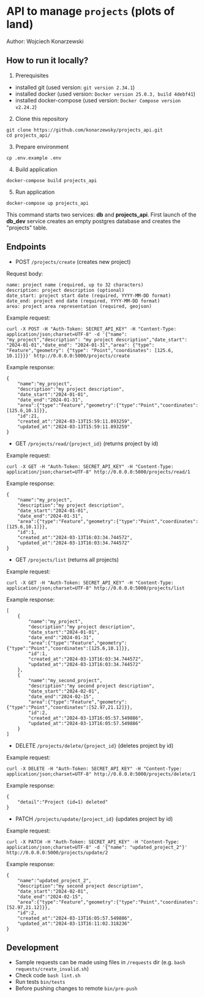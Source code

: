 # API to manage ```projects``` (plots of land)
Author: Wojciech Konarzewski

## How to run it locally?

1. Prerequisites
- installed git (used version: ```git version 2.34.1```)
- installed docker (used version: ```Docker version 25.0.3, build 4debf41```)
- installed docker-compose (used version: ```Docker Compose version v2.24.2```)

2. Clone this repository
```
git clone https://github.com/konarzewsky/projects_api.git
cd projects_api/
```

3. Prepare environment
```
cp .env.example .env
```

4. Build application
```
docker-compose build projects_api
```

5. Run application
```
docker-compose up projects_api
```
This command starts two services: **db** and **projects_api**. First launch of the **db_dev** service creates an empty postgres database and creates the "projects" table.

## Endpoints

- POST ```/projects/create``` (creates new project)

Request body:
```
name: project name (required, up to 32 characters)
description: project description (optional)
date_start: project start date (required, YYYY-MM-DD format)
date_end: project end date (required, YYYY-MM-DD format)
area: project area representation (required, geojson)
```
Example request:
```
curl -X POST -H "Auth-Token: SECRET_API_KEY" -H "Content-Type: application/json;charset=UTF-8" -d '{"name": "my_project","description": "my project description","date_start": "2024-01-01","date_end": "2024-01-31","area": {"type": "Feature","geometry": {"type": "Point","coordinates": [125.6, 10.1]}}}' http://0.0.0.0:5000/projects/create
```
Example response:
```
{
    "name":"my_project",
    "description":"my project description",
    "date_start":"2024-01-01",
    "date_end":"2024-01-31",
    "area":{"type":"Feature","geometry":{"type":"Point","coordinates":[125.6,10.1]}},
    "id":21,
    "created_at":"2024-03-13T15:59:11.893259",
    "updated_at":"2024-03-13T15:59:11.893259"
}
```

- GET ```/projects/read/{project_id}``` (returns project by id)

Example request:
```
curl -X GET -H "Auth-Token: SECRET_API_KEY" -H "Content-Type: application/json;charset=UTF-8" http://0.0.0.0:5000/projects/read/1
```
Example response:
```
{
    "name":"my_project",
    "description":"my project description",
    "date_start":"2024-01-01",
    "date_end":"2024-01-31",
    "area":{"type":"Feature","geometry":{"type":"Point","coordinates":[125.6,10.1]}},
    "id":1,
    "created_at":"2024-03-13T16:03:34.744572",
    "updated_at":"2024-03-13T16:03:34.744572"
}
```

- GET ```/projects/list``` (returns all projects)

Example request:
```
curl -X GET -H "Auth-Token: SECRET_API_KEY" -H "Content-Type: application/json;charset=UTF-8" http://0.0.0.0:5000/projects/list
```
Example response:
```
[
    {
        "name":"my_project",
        "description":"my project description",
        "date_start":"2024-01-01",
        "date_end":"2024-01-31",
        "area":{"type":"Feature","geometry":{"type":"Point","coordinates":[125.6,10.1]}},
        "id":1,
        "created_at":"2024-03-13T16:03:34.744572",
        "updated_at":"2024-03-13T16:03:34.744572"
    },
    {
        "name":"my_second_project",
        "description":"my second project description",
        "date_start":"2024-02-01",
        "date_end":"2024-02-15",
        "area":{"type":"Feature","geometry":{"type":"Point","coordinates":[52.97,21.12]}},
        "id":2,
        "created_at":"2024-03-13T16:05:57.549886",
        "updated_at":"2024-03-13T16:05:57.549886"
    }
]
```

- DELETE ```/projects/delete/{project_id}``` (deletes project by id)

Example request:
```
curl -X DELETE -H "Auth-Token: SECRET_API_KEY" -H "Content-Type: application/json;charset=UTF-8" http://0.0.0.0:5000/projects/delete/1
```
Example response:
```
{
    "detail":"Project (id=1) deleted"
}
```

- PATCH ```/projects/update/{project_id}``` (updates project by id)

Example request:
```
curl -X PATCH -H "Auth-Token: SECRET_API_KEY" -H "Content-Type: application/json;charset=UTF-8" -d '{"name": "updated_project_2"}' http://0.0.0.0:5000/projects/update/2
```
Example response:
```
{
    "name":"updated_project_2",
    "description":"my second project description",
    "date_start":"2024-02-01",
    "date_end":"2024-02-15",
    "area":{"type":"Feature","geometry":{"type":"Point","coordinates":[52.97,21.12]}},
    "id":2,
    "created_at":"2024-03-13T16:05:57.549886",
    "updated_at":"2024-03-13T16:11:02.318236"
}
```

## Development

- Sample requests can be made using files in ```/requests``` dir (e.g. ```bash requests/create_invalid.sh```)
- Check code ```bash lint.sh```
- Run tests ```bin/tests```
- Before pushing changes to remote ```bin/pre-push```
